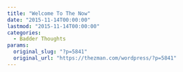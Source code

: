 ```yaml
---
title: "Welcome To The Now"
date: "2015-11-14T00:00:00"
lastmod: "2015-11-14T00:00:00"
categories:
  - Badder Thoughts
params:
  original_slug: "?p=5841"
  original_url: "https://thezman.com/wordpress/?p=5841"
---
```



